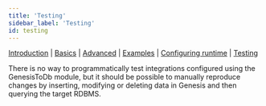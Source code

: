 ```yaml
---
title: 'Testing'
sidebar_label: 'Testing'
id: testing
---
```


[Introduction](/server-modules/integration/database-streaming-out/introduction)  | [Basics](/server-modules/integration/database-streaming-out/basics) | [Advanced](/server-modules/integration/database-streaming-out/advanced) | [Examples](/server-modules/integration/database-streaming-out/examples) | [Configuring runtime](/server-modules/integration/database-streaming-out/configuring-runtime) | [Testing](/server-modules/integration/database-streaming-out/testing)

There is no way to programmatically test integrations configured using the GenesisToDb module,
but it should be possible to manually reproduce changes by inserting, modifying or deleting data in Genesis
and then querying the target RDBMS.